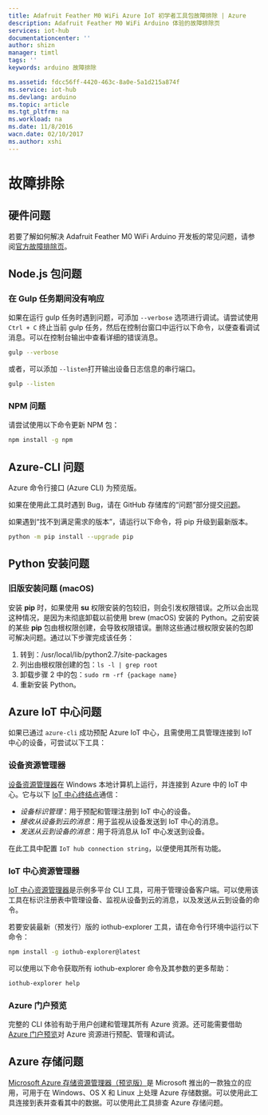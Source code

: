 ```yaml
---
title: Adafruit Feather M0 WiFi Azure IoT 初学者工具包故障排除 | Azure
description: Adafruit Feather M0 WiFi Arduino 体验的故障排除页
services: iot-hub
documentationcenter: ''
author: shizn
manager: timtl
tags: ''
keywords: arduino 故障排除

ms.assetid: fdcc56ff-4420-463c-8a0e-5a1d215a874f
ms.service: iot-hub
ms.devlang: arduino
ms.topic: article
ms.tgt_pltfrm: na
ms.workload: na
ms.date: 11/8/2016
wacn.date: 02/10/2017
ms.author: xshi
---
```


# 故障排除
## 硬件问题
若要了解如何解决 Adafruit Feather M0 WiFi Arduino 开发板的常见问题，请参阅[官方故障排除页](https://learn.adafruit.com/adafruit-feather-m0-wifi-atwinc1500?view=all#faq)。

## Node.js 包问题
### 在 Gulp 任务期间没有响应
如果在运行 gulp 任务时遇到问题，可添加 `--verbose` 选项进行调试。请尝试使用 `Ctrl + C` 终止当前 gulp 任务，然后在控制台窗口中运行以下命令，以便查看调试消息。可以在控制台输出中查看详细的错误消息。

```bash
gulp --verbose
```

或者，可以添加 `--listen`打开输出设备日志信息的串行端口。

```bash
gulp --listen
```

### NPM 问题
请尝试使用以下命令更新 NPM 包：

```bash
npm install -g npm
```

## Azure-CLI 问题
Azure 命令行接口 (Azure CLI) 为预览版。

如果在使用此工具时遇到 Bug，请在 GitHub 存储库的“问题”部分提交[问题](https://github.com/Azure/azure-cli/issues)。

如果遇到“找不到满足需求的版本”，请运行以下命令，将 pip 升级到最新版本。

```bash
python -m pip install --upgrade pip
```

## Python 安装问题
### 旧版安装问题 (macOS)
安装 **pip** 时，如果使用 **su** 权限安装的包较旧，则会引发权限错误。之所以会出现这种情况，是因为未彻底卸载以前使用 brew (macOS) 安装的 Python。之前安装的某些 **pip** 包由根权限创建，会导致权限错误。删除这些通过根权限安装的包即可解决问题。通过以下步骤完成该任务：

1. 转到：/usr/local/lib/python2.7/site-packages
2. 列出由根权限创建的包：`ls -l | grep root`
3. 卸载步骤 2 中的包：`sudo rm -rf {package name}`
4. 重新安装 Python。

## Azure IoT 中心问题
如果已通过 `azure-cli` 成功预配 Azure IoT 中心，且需使用工具管理连接到 IoT 中心的设备，可尝试以下工具：

### 设备资源管理器
[设备资源管理器](https://github.com/Azure/azure-iot-sdk-csharp/tree/master/tools/DeviceExplorer)在 Windows 本地计算机上运行，并连接到 Azure 中的 IoT 中心。它与以下 [IoT 中心终结点](./iot-hub-devguide.md)通信：

* *设备标识管理*：用于预配和管理注册到 IoT 中心的设备。
* *接收从设备到云的消息*：用于监视从设备发送到 IoT 中心的消息。
* *发送从云到设备的消息*：用于将消息从 IoT 中心发送到设备。

在此工具中配置 `IoT hub connection string`，以便使用其所有功能。

### IoT 中心资源管理器
[IoT 中心资源管理器](https://github.com/Azure/iothub-explorer)是示例多平台 CLI 工具，可用于管理设备客户端。可以使用该工具在标识注册表中管理设备、监视从设备到云的消息，以及发送从云到设备的命令。

若要安装最新（预发行）版的 iothub-explorer 工具，请在命令行环境中运行以下命令：

```bash
npm install -g iothub-explorer@latest
```

可以使用以下命令获取所有 iothub-explorer 命令及其参数的更多帮助：

```bash
iothub-explorer help
```

### Azure 门户预览
完整的 CLI 体验有助于用户创建和管理其所有 Azure 资源。还可能需要借助 [Azure 门户预览](../azure-portal-overview.md)对 Azure 资源进行预配、管理和调试。

## Azure 存储问题
[Microsoft Azure 存储资源管理器（预览版）](http://storageexplorer.com)是 Microsoft 推出的一款独立的应用，可用于在 Windows、OS X 和 Linux 上处理 Azure 存储数据。可以使用此工具连接到表并查看其中的数据。可以使用此工具排查 Azure 存储问题。

<!-- Images and links -->

<!---HONumber=Mooncake_0206_2017-->
<!--Update_Description:update wording and link references-->